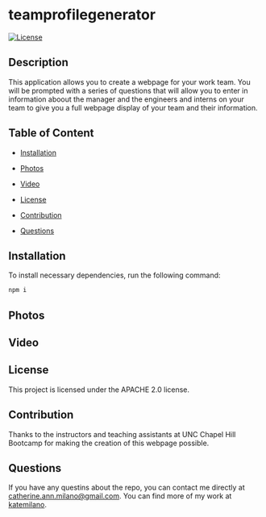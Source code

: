 # teamprofilegenerator

[![License](https://img.shields.io/badge/License-Apache%202.0-blue.svg)](https://opensource.org/licenses/Apache-2.0)

## Description

This application allows you to create a webpage for your work team.  You will be prompted with a series of questions that will allow you to enter in information aboout the manager and the engineers and interns on your team to give you a full webpage display of your team and their information.

## Table of Content

* [Installation](#installation)

* [Photos](#photos)

* [Video](#video)

* [License](#license)

* [Contribution](#contribution)

* [Questions](#questions)

## Installation
To install necessary dependencies, run the following command:

```bash
npm i
```

## Photos


## Video

## License

This project is licensed under the APACHE 2.0 license.

## Contribution

Thanks to the instructors and teaching assistants at UNC Chapel Hill Bootcamp for making the creation of this webpage possible.

## Questions

If you have any questins about the repo, you can contact me directly at catherine.ann.milano@gmail.com. You can find more of my work at [katemilano](http://github.com/katemilano/).
    

